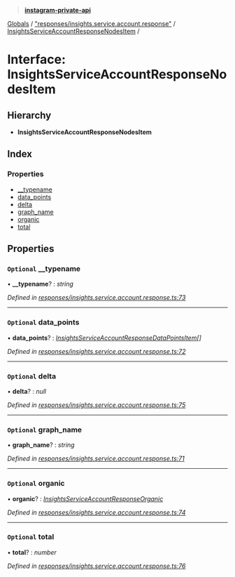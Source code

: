 > **[instagram-private-api](../README.md)**

[Globals](../README.md) / ["responses/insights.service.account.response"](../modules/_responses_insights_service_account_response_.md) / [InsightsServiceAccountResponseNodesItem](_responses_insights_service_account_response_.insightsserviceaccountresponsenodesitem.md) /

# Interface: InsightsServiceAccountResponseNodesItem

## Hierarchy

* **InsightsServiceAccountResponseNodesItem**

## Index

### Properties

* [__typename](_responses_insights_service_account_response_.insightsserviceaccountresponsenodesitem.md#optional-__typename)
* [data_points](_responses_insights_service_account_response_.insightsserviceaccountresponsenodesitem.md#optional-data_points)
* [delta](_responses_insights_service_account_response_.insightsserviceaccountresponsenodesitem.md#optional-delta)
* [graph_name](_responses_insights_service_account_response_.insightsserviceaccountresponsenodesitem.md#optional-graph_name)
* [organic](_responses_insights_service_account_response_.insightsserviceaccountresponsenodesitem.md#optional-organic)
* [total](_responses_insights_service_account_response_.insightsserviceaccountresponsenodesitem.md#optional-total)

## Properties

### `Optional` __typename

• **__typename**? : *string*

*Defined in [responses/insights.service.account.response.ts:73](https://github.com/dilame/instagram-private-api/blob/3e16058/src/responses/insights.service.account.response.ts#L73)*

___

### `Optional` data_points

• **data_points**? : *[InsightsServiceAccountResponseDataPointsItem](_responses_insights_service_account_response_.insightsserviceaccountresponsedatapointsitem.md)[]*

*Defined in [responses/insights.service.account.response.ts:72](https://github.com/dilame/instagram-private-api/blob/3e16058/src/responses/insights.service.account.response.ts#L72)*

___

### `Optional` delta

• **delta**? : *null*

*Defined in [responses/insights.service.account.response.ts:75](https://github.com/dilame/instagram-private-api/blob/3e16058/src/responses/insights.service.account.response.ts#L75)*

___

### `Optional` graph_name

• **graph_name**? : *string*

*Defined in [responses/insights.service.account.response.ts:71](https://github.com/dilame/instagram-private-api/blob/3e16058/src/responses/insights.service.account.response.ts#L71)*

___

### `Optional` organic

• **organic**? : *[InsightsServiceAccountResponseOrganic](_responses_insights_service_account_response_.insightsserviceaccountresponseorganic.md)*

*Defined in [responses/insights.service.account.response.ts:74](https://github.com/dilame/instagram-private-api/blob/3e16058/src/responses/insights.service.account.response.ts#L74)*

___

### `Optional` total

• **total**? : *number*

*Defined in [responses/insights.service.account.response.ts:76](https://github.com/dilame/instagram-private-api/blob/3e16058/src/responses/insights.service.account.response.ts#L76)*